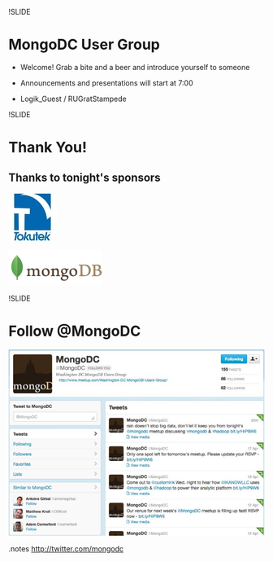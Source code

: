 !SLIDE 
# MongoDC User Group #

* Welcome!  Grab a bite and a beer and introduce yourself to someone
* Announcements and presentations will start at 7:00

* Logik_Guest / RUGratStampede

!SLIDE
# Thank You! #

## Thanks to tonight's sponsors

![Tokutek](../images/tokutek.jpg)

![MongoDB](../images/mongodb_logo.png)

!SLIDE
# Follow @MongoDC
![@mongodc](../images/mongodc_twitter.jpg)

.notes http://twitter.com/mongodc

